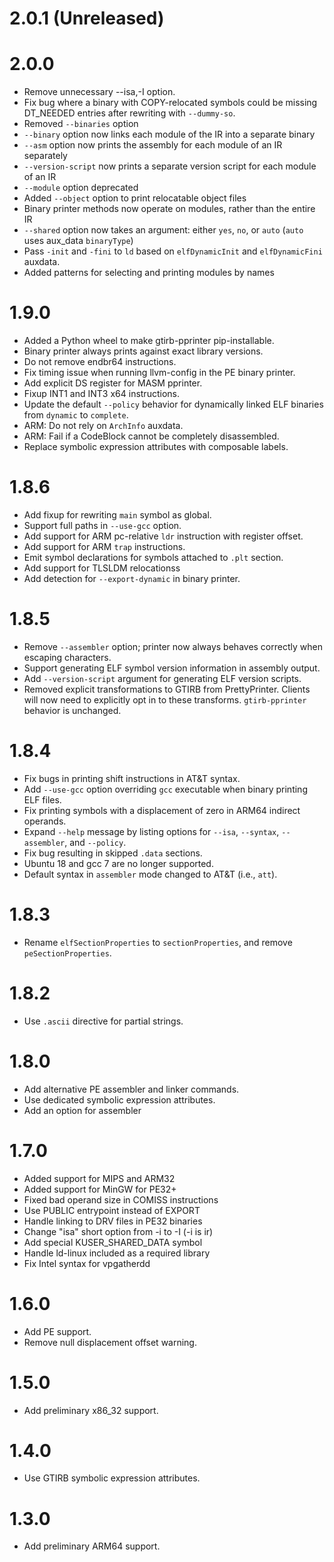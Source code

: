 # 2.0.1 (Unreleased)

# 2.0.0
  * Remove unnecessary --isa,-I option.
  * Fix bug where a binary with COPY-relocated symbols could be missing
    DT_NEEDED entries after rewriting with `--dummy-so`.
  * Removed `--binaries` option
  * `--binary` option now links each module of the IR into a separate binary
  * `--asm` option now prints the assembly for each module of an IR separately
  * `--version-script` now prints a separate version script for each module
    of an IR
  * `--module` option deprecated
  * Added `--object` option to print relocatable object files
  * Binary printer methods now operate on modules, rather than the entire IR
  * `--shared` option now takes an argument: either `yes`, `no`, or `auto` (`auto` uses aux_data `binaryType`)
  * Pass `-init` and `-fini` to `ld` based on `elfDynamicInit` and `elfDynamicFini` auxdata.
  * Added patterns for selecting and printing modules by names


# 1.9.0
  * Added a Python wheel to make gtirb-pprinter pip-installable.
  * Binary printer always prints against exact library versions.
  * Do not remove endbr64 instructions.
  * Fix timing issue when running llvm-config in the PE binary printer.
  * Add explicit DS register for MASM pprinter.
  * Fixup INT1 and INT3 x64 instructions.
  * Update the default `--policy` behavior for dynamically linked ELF binaries from `dynamic` to `complete`.
  * ARM: Do not rely on `ArchInfo` auxdata.
  * ARM: Fail if a CodeBlock cannot be completely disassembled.
  * Replace symbolic expression attributes with composable labels.

# 1.8.6
  * Add fixup for rewriting `main` symbol as global.
  * Support full paths in `--use-gcc` option.
  * Add support for ARM pc-relative `ldr` instruction with register offset.
  * Add support for ARM `trap` instructions.
  * Emit symbol declarations for symbols attached to `.plt` section.
  * Add support for TLSLDM relocationss
  * Add detection for `--export-dynamic` in binary printer.

# 1.8.5
  * Remove `--assembler` option; printer now always behaves correctly when
    escaping characters.
  * Support generating ELF symbol version information in assembly output.
  * Add `--version-script` argument for generating ELF version scripts.
  * Removed explicit transformations to GTIRB from PrettyPrinter. Clients
    will now need to explicitly opt in to these transforms. `gtirb-pprinter`
    behavior is unchanged.

# 1.8.4

  * Fix bugs in printing shift instructions in AT&T syntax.
  * Add `--use-gcc` option overriding `gcc` executable when binary printing ELF files.
  * Fix printing symbols with a displacement of zero in ARM64 indirect operands.
  * Expand `--help` message by listing options for `--isa`, `--syntax`, `--assembler`, and `--policy`.
  * Fix bug resulting in skipped `.data` sections.
  * Ubuntu 18 and gcc 7 are no longer supported.
  * Default syntax in `assembler` mode changed to AT&T (i.e., `att`).

# 1.8.3

  * Rename `elfSectionProperties` to `sectionProperties`, and remove
  `peSectionProperties`.

# 1.8.2

  * Use `.ascii` directive for partial strings.

# 1.8.0

  * Add alternative PE assembler and linker commands.
  * Use dedicated symbolic expression attributes.
  * Add an option for assembler

# 1.7.0

  * Added support for MIPS and ARM32
  * Added support for MinGW for PE32+
  * Fixed bad operand size in COMISS instructions
  * Use PUBLIC entrypoint instead of EXPORT
  * Handle linking to DRV files in PE32 binaries
  * Change "isa" short option from -i to -I (-i is ir)
  * Add special KUSER_SHARED_DATA symbol
  * Handle ld-linux included as a required library
  * Fix Intel syntax for vpgatherdd

# 1.6.0

  * Add PE support.
  * Remove null displacement offset warning.

# 1.5.0

  * Add preliminary x86_32 support.

# 1.4.0

  * Use GTIRB symbolic expression attributes.

# 1.3.0

  * Add preliminary ARM64 support.

